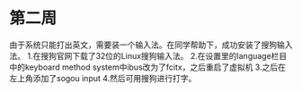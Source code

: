 # 第二周

由于系统只能打出英文，需要装一个输入法。在同学帮助下，成功安装了搜狗输入法。
1.在搜狗官网下载了32位的Linux搜狗输入法。
2.在设置里的language栏目中的keyboard method system中ibus改为了fcitx，之后重启了虚拟机
3.之后在左上角添加了sogou input
4.然后可用搜狗进行打字。